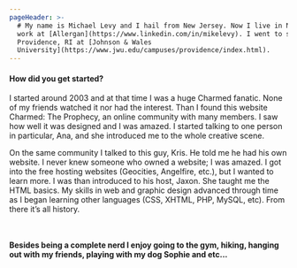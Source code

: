 ```yaml
---
pageHeader: >-
  # My name is Michael Levy and I hail from New Jersey. Now I live in NYC and
  work at [Allergan](https://www.linkedin.com/in/mikelevy). I went to school in
  Providence, RI at [Johnson & Wales
  University](https://www.jwu.edu/campuses/providence/index.html).
---
```

#### How did you get started?

I started around 2003 and at that time I was a huge Charmed fanatic. None of my friends watched it nor had the interest. Than I found this website Charmed: The Prophecy, an online community with many members. I saw how well it was designed and I was amazed. I started talking to one person in particular, Ana, and she introduced me to the whole creative scene.

On the same community I talked to this guy, Kris. He told me he had his own website. I never knew someone who owned a website; I was amazed. I got into the free hosting websites (Geocities, Angelfire, etc.), but I wanted to learn more. I was than introduced to his host, Jaxon. She taught me the HTML basics. My skills in web and graphic design advanced through time as I began learning other languages (CSS, XHTML, PHP, MySQL, etc). From there it’s all history. 

\
\
**Besides being a complete nerd I enjoy going to the gym, hiking, hanging out with my friends, playing with my dog Sophie and etc...**
